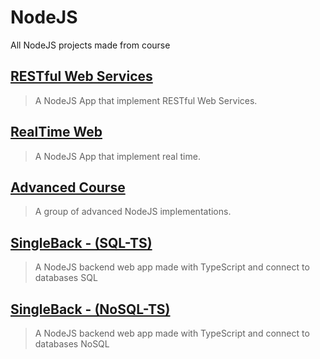 # NodeJS
All NodeJS projects made from course

## [RESTful Web Services](https://github.com/luisemz/nodejs/tree/master/RESTful%20Web%20Service)
> A NodeJS App that implement RESTful Web Services.

## [RealTime Web](https://github.com/luisemz/nodejs/tree/master/RealTime%20Web)
> A NodeJS App that implement real time.

## [Advanced Course](https://github.com/luisemz/nodejs/tree/master/Advanced%20Course)
> A group of advanced NodeJS implementations.

## [SingleBack - (SQL-TS)](https://github.com/luisemz/nodejs/tree/master/SingleBack%20-%20(SQL-TS))
> A NodeJS backend web app made with TypeScript and connect to databases SQL

## [SingleBack - (NoSQL-TS)](https://github.com/luisemz/nodejs/tree/master/SingleBack%20-%20(NoSQL-TS))
> A NodeJS backend web app made with TypeScript and connect to databases NoSQL